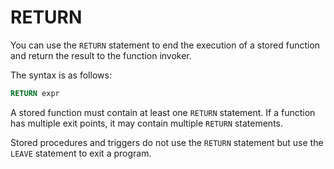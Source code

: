 # RETURN

You can use the `RETURN` statement to end the execution of a stored function and return the result to the function invoker.

The syntax is as follows:

```sql
RETURN expr
```

A stored function must contain at least one `RETURN` statement. If a function has multiple exit points, it may contain multiple `RETURN` statements.

Stored procedures and triggers do not use the `RETURN` statement but use the `LEAVE` statement to exit a program.